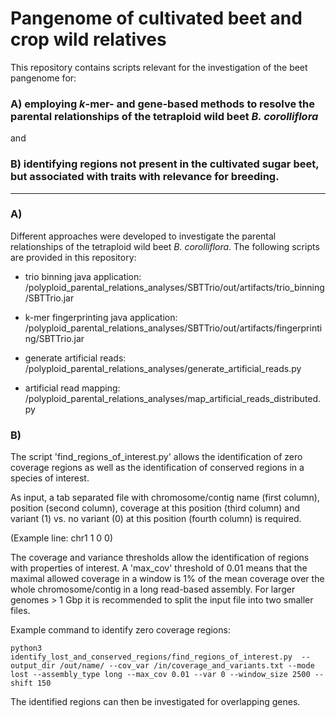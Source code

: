 # Pangenome of cultivated beet and crop wild relatives

This repository contains scripts relevant for the investigation of the beet pangenome for:

### A) employing *k*-mer- and gene-based methods to resolve the parental relationships of the tetraploid wild beet *B. corolliflora*

and

### B) identifying regions not present in the cultivated sugar beet, but associated with traits with relevance for breeding.


------------------------------------

### A)

Different approaches were developed to investigate the parental relationships of the tetraploid wild beet *B. corolliflora*. The following scripts are provided in this repository:

- trio binning java application:
/polyploid_parental_relations_analyses/SBTTrio/out/artifacts/trio_binning/SBTTrio.jar

- k-mer fingerprinting java application:
/polyploid_parental_relations_analyses/SBTTrio/out/artifacts/fingerprinting/SBTTrio.jar

- generate artificial reads:
/polyploid_parental_relations_analyses/generate_artificial_reads.py

- artificial read mapping:
/polyploid_parental_relations_analyses/map_artificial_reads_distributed.py


### B) 

The script 'find_regions_of_interest.py' allows the identification of zero coverage regions as well as the identification of conserved regions in a species of interest.

As input, a tab separated file with chromosome/contig name (first column), position (second column), coverage at this position (third column) and variant (1) vs. no variant (0) at this position (fourth column) is required.

(Example line: chr1   1   0   0)


The coverage and variance thresholds allow the identification of regions with properties of interest. A 'max_cov' threshold of 0.01 means that the maximal allowed coverage in a window is 1% of the mean coverage over the whole chromosome/contig in a long read-based assembly.
For larger genomes > 1 Gbp it is recommended to split the input file into two smaller files.


Example command to identify zero coverage regions:
~~~
python3 identify_lost_and_conserved_regions/find_regions_of_interest.py  --output_dir /out/name/ --cov_var /in/coverage_and_variants.txt --mode lost --assembly_type long --max_cov 0.01 --var 0 --window_size 2500 --shift 150
~~~

The identified regions can then be investigated for overlapping genes.
